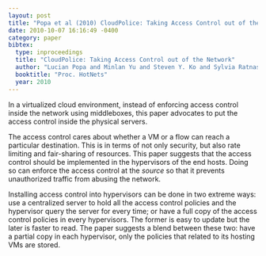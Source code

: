 ```yaml
---
layout: post
title: "Popa et al (2010) CloudPolice: Taking Access Control out of the Network (HotNets)"
date: 2010-10-07 16:16:49 -0400
category: paper
bibtex:
  type: inproceedings
  title: "CloudPolice: Taking Access Control out of the Network"
  author: "Lucian Popa and Minlan Yu and Steven Y. Ko and Sylvia Ratnasamy and Ion Stoica"
  booktitle: "Proc. HotNets"
  year: 2010
---
```

In a virtualized cloud environment, instead of enforcing access control inside the network using middleboxes, this paper advocates to put the access control inside the physical servers.

The access control cares about whether a VM or a flow can reach a particular destination. This is in terms of not only security, but also rate limiting and fair-sharing of resources. This paper suggests that the access control should be implemented in the hypervisors of the end hosts. Doing so can enforce the access control at the *source* so that it prevents unauthorized traffic from abusing the network.

Installing access control into hypervisors can be done in two extreme ways: use a centralized server to hold all the access control policies and the hypervisor query the server for every time; or have a full copy of the access control policies in every hypervisors. The former is easy to update but the later is faster to read. The paper suggests a blend between these two: have a partial copy in each hypervisor, only the policies that related to its hosting VMs are stored.
